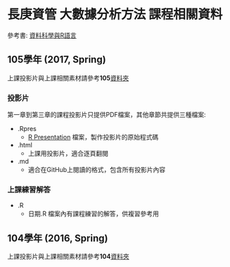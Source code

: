 # 長庚資管 大數據分析方法 課程相關資料

參考書: [資料科學與R語言](http://yijutseng.github.io/DataScienceRBook/)

## 105學年 (2017, Spring)

上課投影片與上課相關素材請參考**105**[資料夾](https://github.com/CGUIM-BigDataAnalysis/BigDataCGUIM/tree/master/105)


### 投影片
第一章到第三章的課程投影片只提供PDF檔案，其他章節共提供三種檔案:

- .Rpres
    - [R Presentation](https://support.rstudio.com/hc/en-us/sections/200130218-R-Presentations) 檔案，製作投影片的原始程式碼
- .html
    - 上課用投影片，適合逐頁翻閱
- .md
    - 適合在GitHub上閱讀的格式，包含所有投影片內容

### 上課練習解答

- .R
    - 日期.R 檔案內有課程練習的解答，供複習參考用


## 104學年 (2016, Spring)

上課投影片與上課相關素材請參考**104**[資料夾](https://github.com/CGUIM-BigDataAnalysis/BigDataCGUIM/tree/master/104)

